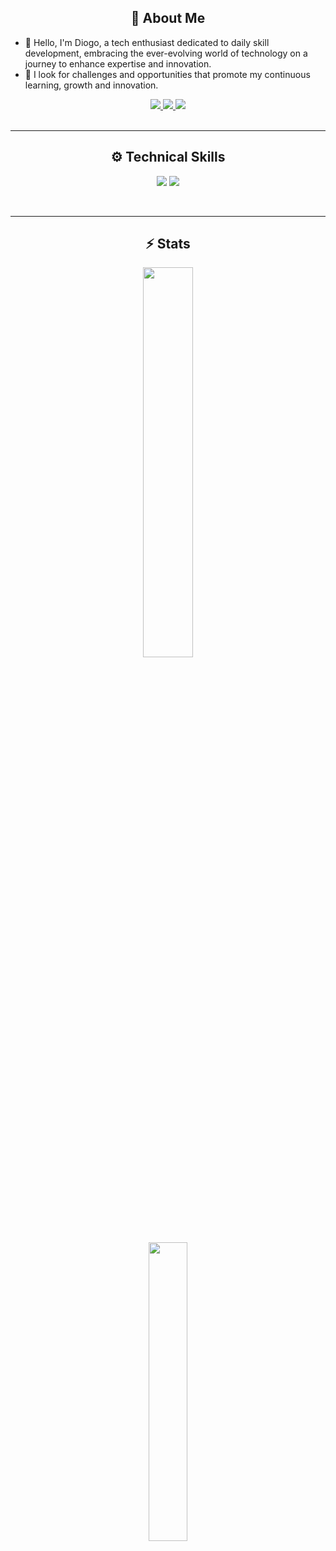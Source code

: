 <!-- About Me -->
<div align="center">

## 🚀 About Me

</div>
<div>

- 👤 Hello, I'm Diogo, a tech enthusiast dedicated to daily skill development, embracing the ever-evolving world of technology on a journey to enhance expertise and innovation.
- 💼 I look for challenges and opportunities that promote my continuous learning, growth and innovation.

</div>
<div align="center"> 
  <a href="mailto:diogovazalmeida@gmail.com">
    <img src="https://img.shields.io/badge/Gmail-333333?style=for-the-badge&logo=gmail&logoColor=red" />
  </a>
  <a href="https://linkedin.com/in/diogovalmeida" target="_blank">
    <img src="https://img.shields.io/badge/LinkedIn-0077B5?style=for-the-badge&logo=linkedin" target="_blank" />
  </a>
  <a href="https://github.com/diogovalmeida" target="_blank">
     <img src="https://img.shields.io/badge/Safari-000000?style=for-the-badge&logo=Safari&logoColor=white" target="_blank" />
  </a>
</div>

<br/>
<hr/>

<!-- Tech Stack -->
<div align="center">
  
## ⚙️ Technical Skills

<p align="center">
    <img src="https://skillicons.dev/icons?i=aws,azure,git,docker,kubernetes,ansible,terraform,jenkins,linux,py,go" />
    <img src="https://skillicons.dev/icons?i=github,bitbucket,gitlab,html,css,js,bootstrap,tailwind,grafana,githubactions" /><br>
  </a>
</p>

<br/>
<hr/>

<!-- Stats -->
<div align="center">

## ⚡ Stats 
  <img src="https://github-readme-stats.vercel.app/api?username=diogovalmeida&theme=aura&hide_border=true&include_all_commits=true&count_private=true" width="40%" /> </br>
  <img src="https://github-readme-stats.vercel.app/api/top-langs/?username=diogovalmeida&theme=aura&hide_border=true&include_all_commits=true&count_private=true&layout=compact" width="35%" /> </br>